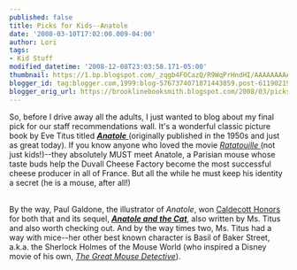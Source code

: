 ```yaml
---
published: false
title: Picks for Kids--Anatole
date: '2008-03-10T17:02:00.009-04:00'
author: Lori
tags:
- Kid Stuff
modified_datetime: '2008-12-08T23:03:58.171-05:00'
thumbnail: https://1.bp.blogspot.com/_zqgb4FOCazQ/R9WqPrHndHI/AAAAAAAAAFU/Ol0GTHL1d04/s72-c/anatole.jpg
blogger_id: tag:blogger.com,1999:blog-5767374071871443859.post-6119021953269171477
blogger_orig_url: https://brooklinebooksmith.blogspot.com/2008/03/picks-for-kids-anatole.html
---
```


<a href="https://1.bp.blogspot.com/_zqgb4FOCazQ/R9WqPrHndHI/AAAAAAAAAFU/Ol0GTHL1d04/s1600-h/anatole.jpg"><img id="BLOGGER_PHOTO_ID_5176230532981683314" style="FLOAT: right; MARGIN: 0px 0px 10px 10px; CURSOR: hand" alt="" src="https://1.bp.blogspot.com/_zqgb4FOCazQ/R9WqPrHndHI/AAAAAAAAAFU/Ol0GTHL1d04/s320/anatole.jpg" border="0" /></a> So, before I drive away all the adults, I just wanted to blog about my final pick for our staff recommendations wall. It's a wonderful classic picture book by Eve Titus titled <a href="https://brookline.booksense.com/NASApp/store/Product?s=showproduct&amp;isbn=9780375839016"><strong><em>Anatole</em></strong> </a>(originally published in the 1950s and just as great today). If you know anyone who loved the movie <a href="https://imdb.com/title/tt0382932/"><em>Ratatouille</em> </a>(not just kids!)--they absolutely MUST meet Anatole, a Parisian mouse whose taste buds help the Duvall Cheese Factory become the most successful cheese producer in all of France. But all the while he must keep his identity a secret (he is a mouse, after all!)<br /><div></div><br /><div>By the way, Paul Galdone, the illustrator of <em>Anatole</em>, won <a href="https://www.ala.org/ala/alsc/awardsscholarships/literaryawds/caldecottmedal/caldecotthonors/caldecottmedal.cfm#50s">Caldecott Honors </a>for both that and its sequel, <em><strong><a href="https://brookline.booksense.com/NASApp/store/Product?s=showproduct&amp;isbn=9780375839023">Anatole and the Cat</a></strong></em>, also written by Ms. Titus and also worth checking out. And by the way times two, Ms. Titus had a way with mice--her other best known character is Basil of Baker Street, a.k.a. the Sherlock Holmes of the Mouse World (who inspired a Disney movie of his own, <em><a href="https://imdb.com/title/tt0091149/">The Great Mouse Detective</a></em>). </div><br /><div></div>